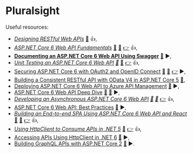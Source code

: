 # Pluralsight

Useful resources:

- _[Designing RESTful Web APIs](https://app.pluralsight.com/library/courses/designing-restful-web-apis/table-of-contents)_ [:file_folder:](https://app.pluralsight.com/library/courses/designing-restful-web-apis/exercise-files) :+1:,
- _[ASP.NET Core 6 Web API Fundamentals](https://app.pluralsight.com/library/courses/asp-dot-net-core-6-web-api-fundamentals/table-of-contents)_ [:file_folder:](https://app.pluralsight.com/library/courses/asp-dot-net-core-6-web-api-fundamentals/exercise-files) [:file_folder:](https://github.com/KevinDockx/AspNetCore6WebAPIFundamentals) [:point_right:](https://github.com/sswietoniowski/learning-aspnetcore-webapi-7-fundamentals) :+1:,
- **[Documenting an ASP.NET Core 6 Web API Using Swagger](https://app.pluralsight.com/library/courses/asp-dot-net-core-6-web-api-documenting-swagger/table-of-contents)** [:file_folder:](https://app.pluralsight.com/library/courses/asp-dot-net-core-6-web-api-documenting-swagger/exercise-files) ▶️,
- _[Unit Testing an ASP.NET Core 6 Web API](https://app.pluralsight.com/library/courses/asp-dot-net-core-6-web-api-unit-testing/table-of-contents) [:file_folder:](https://app.pluralsight.com/library/courses/asp-dot-net-core-6-web-api-unit-testing/exercise-files)_ [:file_folder:](https://github.com/KevinDockx/UnitTestingAspNetCore6WebAPI) [:point_right:](https://github.com/sswietoniowski/learning-aspnetcore-webapi-7-unit-testing) :+1:,
- [Securing ASP.NET Core 6 with OAuth2 and OpenID Connect](https://app.pluralsight.com/library/courses/asp-dot-net-core-6-securing-oauth-2-openid-connect/table-of-contents) [:file_folder:](https://app.pluralsight.com/library/courses/asp-dot-net-core-6-securing-oauth-2-openid-connect/exercise-files) [:file_folder:](https://github.com/KevinDockx/SecuringAspNetCore6WithOAuth2AndOIDC) [:point_right:](https://github.com/sswietoniowski/learning-aspnetcore-webapi-7-securing-with-oauth2-and-openid-connect) :arrow_forward:,
- [Building a Consistent RESTful API with OData V4 in ASP.NET Core 5](https://app.pluralsight.com/library/courses/building-consistent-restful-api-odata-v4-asp-dot-net-core/table-of-contents) [:file_folder:](https://app.pluralsight.com/library/courses/building-consistent-restful-api-odata-v4-asp-dot-net-core/exercise-files),
- [Deploying ASP.NET Core 6 Web API to Azure API Management](https://app.pluralsight.com/library/courses/asp-dot-net-core-6-deploying-web-api-azure-management/table-of-contents) [:file_folder:](https://app.pluralsight.com/library/courses/asp-dot-net-core-6-deploying-web-api-azure-management/exercise-files) :arrow_forward:,
- [ASP.NET Core 6 Web API Deep Dive](https://app.pluralsight.com/library/courses/asp-dot-net-core-6-web-api-deep-dive/table-of-contents) [:file_folder:](https://app.pluralsight.com/library/courses/asp-dot-net-core-6-web-api-deep-dive/exercise-files) [:file_folder:](https://github.com/KevinDockx/AspNetCore6WebAPIDeepDive) :arrow_forward:,
- _[Developing an Asynchronous ASP.NET Core 6 Web API](https://app.pluralsight.com/library/courses/asp-dot-net-core-6-web-api-developing-asynchronous/table-of-contents) [:file_folder:](https://app.pluralsight.com/library/courses/asp-dot-net-core-6-web-api-developing-asynchronous/exercise-files) [:file_folder:](https://github.com/KevinDockx/DevelopingAsyncWebAPIAspNetCore6)_ [:point_right:](https://github.com/sswietoniowski/learning-aspnetcore-webapi-7-asynchronous-code) :+1:,
- [ASP.NET Core 6 Web API: Best Practices](https://app.pluralsight.com/library/courses/aspdotnet-core-6-web-api-best-practices/table-of-contents) [:file_folder:](https://app.pluralsight.com/library/courses/aspdotnet-core-6-web-api-best-practices/exercise-files) :arrow_forward:,
- _[Building an End-to-end SPA Using ASP.NET Core 6 Web API and React](https://app.pluralsight.com/library/courses/asp-dot-net-core-6-web-api-react-building-end-to-end-spa/table-of-contents)_ [:file_folder:](https://app.pluralsight.com/library/courses/asp-dot-net-core-6-web-api-react-building-end-to-end-spa/exercise-files) [:file_folder:](https://github.com/RolandGuijt/ps-globomantics-webapi-react) [:point_right:](https://github.com/sswietoniowski/learning-aspnetcore-webapi-6-react-spa) :+1:,
- _[Using HttpClient to Consume APIs in .NET 5](https://app.pluralsight.com/library/courses/using-httpclient-consume-apis-dot-net/table-of-contents)_ [:file_folder:](https://app.pluralsight.com/library/courses/using-httpclient-consume-apis-dot-net/exercise-files) [:point_right:](https://github.com/sswietoniowski/work-codecool-csharp-httpclient-MyMovies) :+1:,
- [Accessing APIs Using HttpClient in .NET 6](https://app.pluralsight.com/library/courses/dot-net-6-httpclient-using-accessing-apis/table-of-contents) [:file_folder:](https://github.com/KevinDockx/AccessingAPIsWithHttpClientDotNet6) :arrow_forward:,
- [Building GraphQL APIs with ASP.NET Core 2](https://app.pluralsight.com/library/courses/building-graphql-apis-aspdotnet-core/table-of-contents) [:file_folder:](https://app.pluralsight.com/library/courses/building-graphql-apis-aspdotnet-core/exercise-files) :arrow_forward:.
